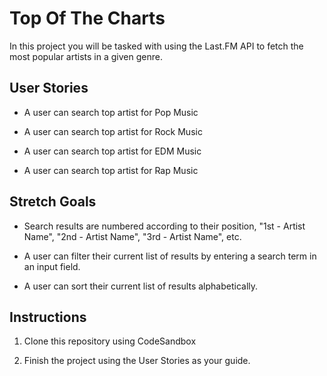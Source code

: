 # Top Of The Charts

In this project you will be tasked with using the Last.FM API to fetch the most popular artists in a given genre.

## User Stories

- A user can search top artist for Pop Music

- A user can search top artist for Rock Music

- A user can search top artist for EDM Music

- A user can search top artist for Rap Music

## Stretch Goals

- Search results are numbered according to their position, "1st - Artist Name", "2nd - Artist Name", "3rd - Artist Name", etc.

- A user can filter their current list of results by entering a search term in an input field.

- A user can sort their current list of results alphabetically.

## Instructions

1. Clone this repository using CodeSandbox

2. Finish the project using the User Stories as your guide.
